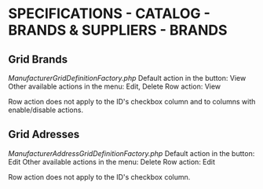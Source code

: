 # SPECIFICATIONS - CATALOG - BRANDS & SUPPLIERS - BRANDS

## Grid Brands

_ManufacturerGridDefinitionFactory.php_ Default action in the button: View Other available actions in the menu: Edit, Delete Row action: View

Row action does not apply to the ID's checkbox column and to columns with enable/disable actions.

## Grid Adresses

_ManufacturerAddressGridDefinitionFactory.php_ Default action in the button: Edit Other available actions in the menu: Delete Row action: Edit

Row action does not apply to the ID's checkbox column.

